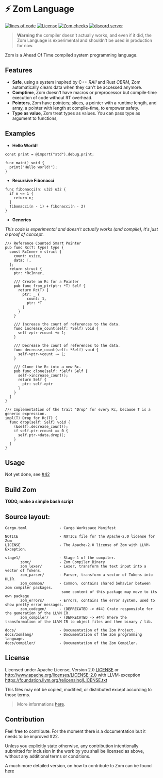 # ⚡ Zom Language

[![lines of code](https://tokei.rs/b1/github/zom-lang/zom)](https://github.com/Aaronepower/tokei)
[![License][licence-badge]](https://github.com/zom-lang/zom/tree/main#license)
[![Zom checks](https://github.com/zom-lang/zom/actions/workflows/checks_zom.yml/badge.svg)](https://github.com/zom-lang/zom/actions/workflows/checks_zom.yml)
[![discord server](https://img.shields.io/discord/1115546838729240596?label=Discord%20Server&color=5765F2)](https://discord.gg/pcDknYP9Bf)

[licence-badge]: https://img.shields.io/badge/License-%20Apache--2.0%20with%20LLVM--Exception-lightblue

> **Warning**
> the compiler doesn't actually works, and even if it did, the Zom Language is experimental and shouldn't be used in production for now.

Zom is a Ahead Of Time compiled system programming language.

## Features

* **Safe**, using a system inspired by C++ *RAII* and Rust *OBRM*, Zom automatically clears data when they can't be accessed anymore.
* **Comptime**, Zom doesn't have macros or preprocessor but compile-time execution of code without RT overhead.
* **Pointers**, Zom have pointers; slices, a pointer with a runtime length, and array, a pointer with length at compile-time, to empower safety.
* **Type as value**, Zom treat types as values. You can pass type as argument to functions, 

## Examples

* **Hello World!**

```zom
const print = @import("std").debug.print;

func main() void {
  print("Hello world!");
}
```

* **Recursive Fibonacci**

```zom
func fibonacci(n: u32) u32 {
  if n <= 1 {
    return n;
  }
  fibonacci(n - 1) + fibonacci(n - 2)
}
```

* **Generics**

*This code is experimental and doesn't actually works (and compile), it's just a proof of concept.*

```zom
/// Reference Counted Smart Pointer
pub func Rc(T: type) type {
  const RcInner = struct {
    count: usize,
    data: T,
  };
  return struct {
    ptr: *RcInner,

    /// Create an Rc for a Pointer
    pub func from_ptr(ptr: *T) Self {
      return Rc(T) {
        ptr: _ {
          count: 1,
          ptr: *T
        }
      }
    }

    /// Increase the count of references to the data.
    func increase_count(self: *Self) void {
      self->ptr->count += 1;
    }

    /// Decrease the count of references to the data.
    func decrease_count(self: *Self) void {
      self->ptr->count -= 1;
    }

    /// Clone the Rc into a new Rc.
    pub func clone(self: *Self) Self {
      self->increase_count();
      return Self {
        ptr: self->ptr
      }
    }
  }
}

/// Implementation of the trait 'Drop' for every Rc, because T is a generic expression.
impl(T) Drop for Rc(T) {
  func drop(self: Self) void {
    (&self).decrease_count();
    if self.ptr->count == 0 {
      self.ptr->data.drop();
    }
  }
}
```

## Usage

Not yet done, see [#42](https://github.com/zom-lang/zom/issues/42)

## Build Zom

**TODO, make a simple bash script**

## Source layout:
```
Cargo.toml               - Cargo Workspace Manifest

NOTICE                   - NOTICE file for the Apache-2.0 license for Zom
LICENSE                  - The Apache-2.0 license of Zom with LLVM-Exception.

stage1/                  - Stage 1 of the compiler.
       zomc/             - Zom Compiler Binary
       zom_lexer/        - Lexer, transform the text input into a vector of Tokens.
       zom_parser/       - Parser, transform a vector of Tokens into HLIR.
       zom_common/       - Common, contains shared behavior between zom compiler packages.
                          some content of this package may move to its own package
       zom_errors/       - Errors, contains the error system, used to show pretty error messages.
       zom_codegen/      - (DEPRECATED -> #44) Crate responsible for the generation of the LLVM IR.
       zom_compiler/     - (DEPRECATED -> #44) Where the transformation of the LLVM IR to object files and then binary / lib.

docs/                    - Documentation of the Zom Project.
docs/zomlang/            - Documentation of the Zom programming language.
docs/compiler/           - Documentation of the Zom Compiler.
```

## License

Licensed under Apache License, Version 2.0 [LICENSE](/LICENSE) or <http://www.apache.org/licenses/LICENSE-2.0> 
with LLVM-exception <https://foundation.llvm.org/relicensing/LICENSE.txt>

This files may not be copied, modified, or distributed except according to those terms.

> More informations [here](/NOTICE).

## Contribution

Feel free to contribute. For the moment there is a documentation but it needs to be improved #22.

Unless you explicitly state otherwise, any contribution intentionally submitted
for inclusion in the work by you shall be licensed as above, without any
additional terms or conditions.

A much more detailed version, on how to contribute to Zom can be found [here](/CONTRIBUTING.md)
